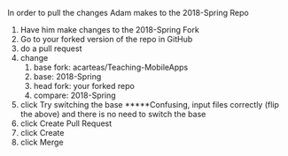 In order to pull the changes Adam makes to the 2018-Spring Repo

1. Have him make changes to the 2018-Spring Fork
2. Go to your forked version of the repo in GitHub
3. do a pull request
4. change
    1. base fork: acarteas/Teaching-MobileApps
    2. base: 2018-Spring
    3. head fork: your forked repo
    4. compare: 2018-Spring
5. click Try switching the base *****Confusing, input files correctly (flip the above) and there is no need to switch the base
6. click Create Pull Request
7. click Create
8. click Merge
